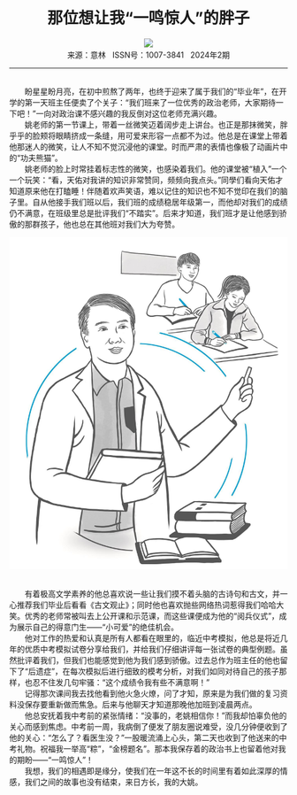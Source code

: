 # <center>那位想让我“一鸣惊人”的胖子</center>

<div align=center><img src="https://raw.githubusercontent.com/leaguecn/magazines/main/img_authors/%d7%f7%d5%df%a3%ba%c0%ee%d2%bb%c3%f9.jpg"></div>

<center>来源：意林   ISSN号：1007-3841   2024年2期</center>

* * *

<br>　　盼星星盼月亮，在初中煎熬了两年，也终于迎来了属于我们的“毕业年”，在开学的第一天班主任便卖了个关子：“我们班来了一位优秀的政治老师，大家期待一下吧！”一向对政治课不感兴趣的我反倒对这位老师充满兴趣。  
　　姚老师的第一节课上，带着一丝微笑迈着阔步走上讲台。也正是那抹微笑，胖乎乎的脸颊将眼睛挤成一条缝，用可爱来形容一点都不为过。他总是在课堂上带着他那迷人的微笑，让人不知不觉沉浸他的课堂。时而严肃的表情也像极了动画片中的“功夫熊猫”。  
　　姚老师的脸上时常挂着标志性的微笑，也感染着我们。他的课堂被“植入”一个一个玩笑：“看，天佑对我讲的知识非常赞同，频频向我点头。”同學们看向天佑才知道原来他在打瞌睡！伴随着欢声笑语，难以记住的知识也不知不觉印在我们的脑子里。自从他接手我们班以后，我们班的成绩稳居年级第一，而他却对我们的成绩仍不满意，在班级里总是批评我们“不踏实”。后来才知道，我们班才是让他感到骄傲的那群孩子，他也总在其他班对我们大为夸赞。

![](https://raw.githubusercontent.com/leaguecn/magazines/main/img/yili20240262-1-l.jpg)

  
<br>　　有着极高文学素养的他总喜欢说一些让我们摸不着头脑的古诗句和古文，并一心推荐我们毕业后看看《古文观止》；同时他也喜欢抛些网络热词惹得我们哈哈大笑。优秀的老师常被叫去上公开课和示范课，而这些课便成为他的“阅兵仪式”，成为展示自己的得意门生——“小可爱”的绝佳机会。  
　　他对工作的热爱和认真是所有人都看在眼里的，临近中考模拟，他总是将近几年的优质中考模拟试卷分享给我们，并给我们仔细讲评每一张试卷的典型例题。虽然批评着我们，但我们也能感觉到他为我们感到骄傲。过去总作为班主任的他也留下了“后遗症”，在每次模拟后进行细致的模考分析，对我们如同对待自己的孩子那样，也忍不住发几句牢骚：“这个成绩令我有些不满意啊！”  
　　记得那次课间我去找他看到他火急火燎，问了才知，原来是为我们做的复习资料没保存要重新做而焦急。后来与他聊天才知道那晚他加班到凌晨两点。  
　　他总安抚着我中考前的紧张情绪：“没事的，老姚相信你！”而我却怕辜负他的关心而感到焦虑。中考前一周，我病倒了便发了朋友圈说难受，没几分钟便收到了他的关心：“怎么了？看医生没？”一股暖流涌上心头，第二天也收到了他送来的中考礼物。祝福我一举高“粽”，“金榜题名”。那本我保存着的政治书上也留着他对我的期盼——“一鸣惊人”！  
　　我想，我们的相遇即是缘分，使我们在一年这不长的时间里有着如此深厚的情感，我们之间的故事也没有结束，来日方长，我的大姚。
